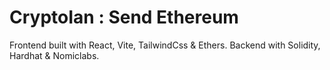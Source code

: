 # CryptoIan : Send Ethereum

 
Frontend built with React, Vite, TailwindCss & Ethers.
Backend with Solidity, Hardhat &amp; Nomiclabs.
